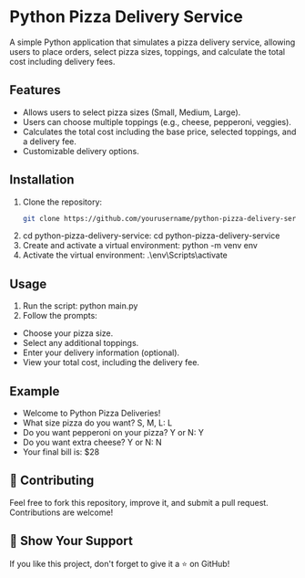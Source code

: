 # Python Pizza Delivery Service
A simple Python application that simulates a pizza delivery service, allowing users to place orders, select pizza sizes, toppings, and calculate the total cost including delivery fees.

## Features
- Allows users to select pizza sizes (Small, Medium, Large).
- Users can choose multiple toppings (e.g., cheese, pepperoni, veggies).
- Calculates the total cost including the base price, selected toppings, and a delivery fee.
- Customizable delivery options.
  
## Installation
1. Clone the repository:
   ```bash
   git clone https://github.com/yourusername/python-pizza-delivery-service.git
2. cd python-pizza-delivery-service: cd python-pizza-delivery-service
3. Create and activate a virtual environment: python -m venv env
4. Activate the virtual environment: .\env\Scripts\activate

## Usage
1. Run the script: python main.py
2. Follow the prompts:
- Choose your pizza size.
- Select any additional toppings.
- Enter your delivery information (optional).
- View your total cost, including the delivery fee.

## Example
- Welcome to Python Pizza Deliveries!
- What size pizza do you want? S, M, L: L
- Do you want pepperoni on your pizza? Y or N: Y
- Do you want extra cheese? Y or N: N
- Your final bill is: $28

## 🤝 Contributing
Feel free to fork this repository, improve it, and submit a pull request. Contributions are welcome!

## 🌟 Show Your Support
If you like this project, don't forget to give it a ⭐ on GitHub!




